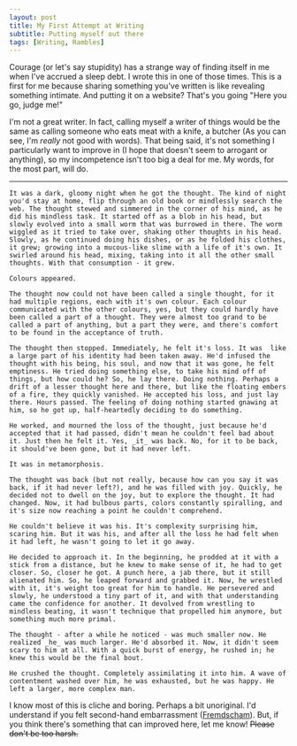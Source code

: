 ```yaml
---
layout: post
title: My First Attempt at Writing
subtitle: Putting myself out there
tags: [Writing, Rambles]
---
```


Courage (or let's say stupidity) has a strange way of finding itself in me when I've accrued a sleep debt. I wrote this in one of those times. This is a first for me because sharing something you've written is like revealing something intimate. And putting it on a website? That's you going "Here you go, judge me!"

I'm not a great writer. In fact, calling myself a writer of things would be the same as calling someone who eats meat with a knife, a butcher (As you can see, I'm _really_ not good with words). That being said, it's not something I particularly want to improve in (I hope that doesn't seem to arrogant or anything), so my incompetence isn't too big a deal for me. My words, for the most part, will do.

--- 

    It was a dark, gloomy night when he got the thought. The kind of night you'd stay at home, flip through an old book or mindlessly search the web. The thought stewed and simmered in the corner of his mind, as he did his mindless task. It started off as a blob in his head, but slowly evolved into a small worm that was burrowed in there. The worm wiggled as it tried to take over, shaking other thoughts in his head. Slowly, as he continued doing his dishes, or as he folded his clothes, it grew; growing into a mucous-like slime with a life of it's own. It swirled around his head, mixing, taking into it all the other small thoughts. With that consumption - it grew.

    Colours appeared.

    The thought now could not have been called a single thought, for it had multiple regions, each with it's own colour. Each colour communicated with the other colours, yes, but they could hardly have been called a part of a thought. They were almost too grand to be called a part of anything, but a part they were, and there's comfort to be found in the acceptance of truth.

    The thought then stopped. Immediately, he felt it's loss. It was  like a large part of his identity had been taken away. He'd infused the thought with his being, his soul, and now that it was gone, he felt emptiness. He tried doing something else, to take his mind off of things, but how could he? So, he lay there. Doing nothing. Perhaps a drift of a lesser thought here and there, but like the floating embers of a fire, they quickly vanished. He accepted his loss, and just lay there. Hours passed. The feeling of doing nothing started gnawing at him, so he got up, half-heartedly deciding to do something. 

    He worked, and mourned the loss of the thought, just because he'd accepted that it had passed, didn't mean he couldn't feel bad about it. Just then he felt it. Yes, _it_ was back. No, for it to be back, it should've been gone, but it had never left. 
    
    It was in metamorphosis. 
    
    The thought was back (but not really, because how can you say it was back, if it had never left?), and he was filled with joy. Quickly, he decided not to dwell on the joy, but to explore the thought. It had changed. Now, it had bulbous parts, colors constantly spiralling, and it's size now reaching a point he couldn't comprehend. 
    
    He couldn't believe it was his. It's complexity surprising him, scaring him. But it was his, and after all the loss he had felt when it had left, he wasn't going to let it go away.
    
    He decided to approach it. In the beginning, he prodded at it with a stick from a distance, but he knew to make sense of it, he had to get closer. So, closer he got. A punch here, a jab there, but it still alienated him. So, he leaped forward and grabbed it. Now, he wrestled with it, it's weight too great for him to handle. He persevered and slowly, he understood a tiny part of it, and with that understanding came the confidence for another. It devolved from wrestling to mindless beating, it wasn't technique that propelled him anymore, but something much more primal. 
    
    The thought - after a while he noticed - was much smaller now. He realized _he_ was much larger. He'd absorbed it. Now, it didn't seem scary to him at all. With a quick burst of energy, he rushed in; he knew this would be the final bout.
    
    He crushed the thought. Completely assimilating it into him. A wave of contentment washed over him, he was exhausted, but he was happy. He left a larger, more complex man. 


I know most of this is cliche and boring. Perhaps a bit unoriginal. I'd understand if you felt second-hand embarrassment ([Fremdscham](https://en.wiktionary.org/wiki/Fremdscham "German word for second-hand embarrassment")). But, if you think there's something that can improved here, let me know! ~~Please don't be too harsh.~~
